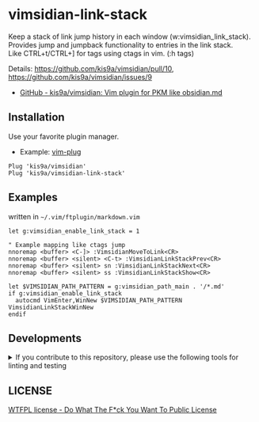 # vimsidian-link-stack

Keep a stack of link jump history in each window (w:vimsidian_link_stack).  
Provides jump and jumpback functionality to entries in the link stack.  
Like CTRL+t/CTRL+] for tags using ctags in vim. (:h tags)  

Details: <https://github.com/kis9a/vimsidian/pull/10>, <https://github.com/kis9a/vimsidian/issues/9>

* [GitHub - kis9a/vimsidian: Vim plugin for PKM like obsidian.md](https://github.com/kis9a/vimsidian)

## Installation

Use your favorite plugin manager.

- Example: [vim-plug](https://github.com/junegunn/vim-plug)

```vim
Plug 'kis9a/vimsidian'
Plug 'kis9a/vimsidian-link-stack'
```

## Examples

written in `~/.vim/ftplugin/markdown.vim`

```vim
let g:vimsidian_enable_link_stack = 1

" Example mapping like ctags jump
nnoremap <buffer> <C-]> :VimsidianMoveToLink<CR>
nnoremap <buffer> <silent> <C-t> :VimsidianLinkStackPrev<CR>
nnoremap <buffer> <silent> sn :VimsidianLinkStackNext<CR>
nnoremap <buffer> <silent> ss :VimsidianLinkStackShow<CR>

let $VIMSIDIAN_PATH_PATTERN = g:vimsidian_path_main . '/*.md'
if g:vimsidian_enable_link_stack
  autocmd VimEnter,WinNew $VIMSIDIAN_PATH_PATTERN VimsidianLinkStackWinNew
endif
```

## Developments

<details close>
<summary>If you contribute to this repository, please use the following tools for linting and testing</summary>
<br/>

### Linting

Use [vim-parser](https://github.com/ynkdir/vim-vimlparser), [vim-vimlint](https://github.com/syngan/vim-vimlint)

```
make init
make lint
```

When using [vint](https://github.com/Vimjas/vint)

```
make vint-int
make lint-vint
```

### Testing

Use [vim-themis](https://github.com/thinca/vim-themis/issues)

```
make init
make test
```

</details>


## LICENSE

[WTFPL license - Do What The F\*ck You Want To Public License](./LICENSE.md)
